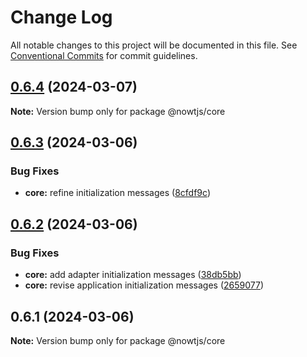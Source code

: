 # Change Log

All notable changes to this project will be documented in this file.
See [Conventional Commits](https://conventionalcommits.org) for commit guidelines.

## [0.6.4](https://github.com/nowtjs/nowt/compare/v0.6.3...v0.6.4) (2024-03-07)

**Note:** Version bump only for package @nowtjs/core

## [0.6.3](https://github.com/nowtjs/nowt/compare/v0.6.2...v0.6.3) (2024-03-06)

### Bug Fixes

- **core:** refine initialization messages ([8cfdf9c](https://github.com/nowtjs/nowt/commit/8cfdf9c2d5c2336a74e84ce7feef5b43abdfe571))

## [0.6.2](https://github.com/nowtjs/nowt/compare/v0.6.1...v0.6.2) (2024-03-06)

### Bug Fixes

- **core:** add adapter initialization messages ([38db5bb](https://github.com/nowtjs/nowt/commit/38db5bbab652247a3e68ea980aa5809e92cf57ef))
- **core:** revise application initialization messages ([2659077](https://github.com/nowtjs/nowt/commit/26590776d87a2d5d4d94f57c11d50b14430b27d7))

## 0.6.1 (2024-03-06)

**Note:** Version bump only for package @nowtjs/core
